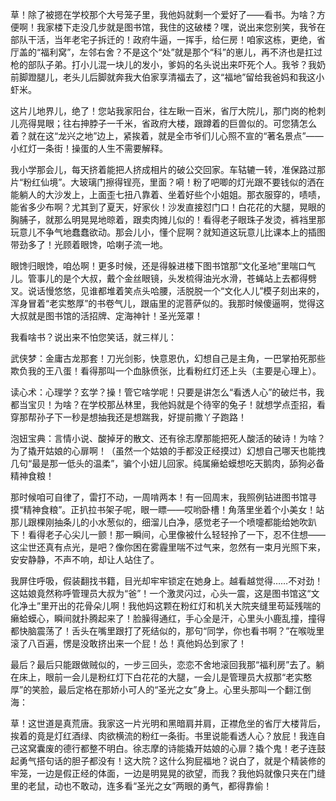 草！除了被摁在学校那个大号笼子里，我他妈就剩一个爱好了——看书。为啥？方便啊！我家楼下走没几步就是图书馆，我住的这破楼？嘿，说出来您别笑，我爷在部队干活，当年老宅子拆迁的！政府牛逼，一挥手，给仨房！咱家这栋，更绝，省厅盖的“福利窝”，左邻右舍？不是这个“处”就是那个“科”的崽儿，再不济也是扛过枪的部队子弟。打小儿混一块儿的发小，爹妈的名头说出来吓死个人。我爷？我奶前脚蹬腿儿，老头儿后脚就奔我大伯家享清福去了，这“福地”留给我爸妈和我这小虾米。

这片儿地界儿，绝了！您站我家阳台，往左瞅一百米，省厅大院儿，那门岗的枪刺儿亮得晃眼；往右抻脖子一千米，省政府大楼，跟蹲着的巨兽似的。可您猜怎么着？就在这“龙兴之地”边上，紧挨着，就是全市爷们儿心照不宣的“著名景点”——小红灯一条街！操蛋的人生不需要解释。

我小学那会儿，每天挤着能把人挤成相片的破公交回家。车轱辘一转，准保路过那片“粉红仙境”。大玻璃门擦得锃亮，里面？嗬！粉了吧唧的灯光跟不要钱似的洒在能躺人的大沙发上，上面歪七扭八靠着、坐着好些个小姐姐。那衣服穿的，啧啧，能省多少布啊？尤其到了夏天，好家伙！沙发直接怼门口！白花花的大腿，晃眼的胸脯子，就那么明晃晃地晾着，跟卖肉摊儿似的！看得老子眼珠子发烫，裤裆里那玩意儿不争气地蠢蠢欲动。那会儿小，懂个屁啊？就知道这玩意儿比课本上的插图带劲多了！光顾着眼馋，哈喇子流一地。

眼馋归眼馋，咱怂啊！更多时候，还是得躲进楼下图书馆那“文化圣地”里喘口气儿。管事儿的是个大叔，戴个金丝眼镜，头发梳得油光水滑，苍蝇站上去都得劈叉。说话慢悠悠，见谁都堆着笑点头哈腰，活脱脱一个“文化人儿”模子刻出来的，浑身冒着“老实憨厚”的书卷气儿，跟庙里的泥菩萨似的。我那时候傻逼啊，觉得这大叔就是图书馆的活招牌、定海神针！圣光笼罩！

我看啥书？说出来不怕您笑话，就三样儿：

武侠梦：金庸古龙那套！刀光剑影，快意恩仇，幻想自己是主角，一巴掌拍死那些欺负我的王八蛋！看得那叫一个血脉偾张，比看粉红灯还上头（主要是心理上）。

读心术：心理学？玄学？操！管它啥学呢！只要是讲怎么“看透人心”的破烂书，我都当宝贝！为啥？在学校那丛林里，我他妈就是个待宰的兔子！就想学点歪招，看穿那帮孙子下一秒是想抽我还是想踹我，好提前撒丫子跑路！

泡妞宝典：言情小说、酸掉牙的散文、还有徐志摩那能把死人酸活的破诗！为啥？为了撬开姑娘的心扉啊！（虽然一个姑娘的手都没正经摸过）幻想自己哪天也能拽几句“最是那一低头的温柔”，骗个小妞儿回家。纯属癞蛤蟆想吃天鹅肉，舔狗必备精神食粮！

那时候咱可自律了，雷打不动，一周啃两本！有一回周末，我照例钻进图书馆寻摸“精神食粮”。正扒拉书架子呢，眼一瞟——哎哟卧槽！角落里坐着个小美女！站那儿跟棵刚抽条儿的小水葱似的，细溜儿白净，感觉老子一个喷嚏都能给她吹趴下！看得老子心尖儿一颤！那一瞬间，心里像被什么轻轻拎了一下，忍不住想——这尘世还真有点光，是吧？像你困在雾霾里喘不过气来，忽然有一束月光照下来，安安静静，不声不响，却让人站住了。

我屏住呼吸，假装翻找书籍，目光却牢牢锁定在她身上。越看越觉得……不对劲！这姑娘竟然称呼管理员大叔为“爸”！一个激灵闪过，心头一震，这是图书馆这“文化净土”里开出的花骨朵儿啊！我他妈这颗在粉红灯和机关大院夹缝里苟延残喘的癞蛤蟆心，瞬间就扑腾起来了！脸臊得通红，手心全是汗，心里头小鹿乱撞，撞得都快脑震荡了！舌头在嘴里跟打了死结似的，那句“同学，你也看书啊？”在喉咙里滚了八百遍，愣是没敢挤出来一个屁！怂！真他妈怂到家了！

最后？最后只能跟做贼似的，一步三回头，恋恋不舍地滚回我那“福利房”去了。躺在床上，眼前一会儿是粉红灯下白花花的大腿，一会儿是管理员大叔那“老实憨厚”的笑脸，最后定格在那娇小可人的“圣光之女”身上。心里头那叫一个翻江倒海：

草！这世道是真荒唐。我家这一片光明和黑暗肩并肩，正襟危坐的省厅大楼背后，挨着的竟是灯红酒绿、肉欲横流的粉红一条街。书里说能看透人心？放屁！我连自己这窝囊废的德行都整不明白。徐志摩的诗能撬开姑娘的心扉？撬个鬼！老子连鼓起勇气搭句话的胆子都没有！这大院？这什么狗屁福地？说白了，就是个精装修的牢笼，一边是假正经的体面，一边是明晃晃的欲望，而我？我他妈就像只夹在门缝里的老鼠，动也不敢动，连多看“圣光之女”两眼的勇气，都得靠偷！
